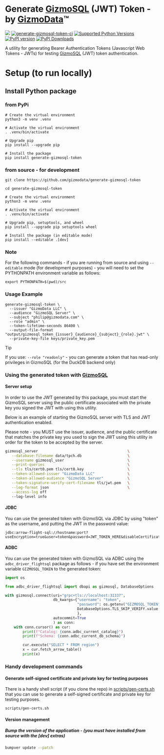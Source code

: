 # Generate [GizmoSQL](https://gizmodata.com/gizmosql) (JWT) Token - by [GizmoData](https://gizmodata.com)™

[<img src="https://img.shields.io/badge/GitHub-gizmodata%2Fgenerate--gizmosql--token-blue.svg?logo=Github">](https://github.com/gizmodata/generate-gizmosql-token)
[![generate-gizmosql-token-ci](https://github.com/gizmodata/generate-gizmosql-token/actions/workflows/ci.yml/badge.svg)](https://github.com/gizmodata/generate-gizmosql-token/actions/workflows/ci.yml)
[![Supported Python Versions](https://img.shields.io/pypi/pyversions/generate-gizmosql-token)](https://pypi.org/project/generate-gizmosql-token/)
[![PyPI version](https://badge.fury.io/py/generate-gizmosql-token.svg)](https://badge.fury.io/py/generate-gizmosql-token)
[![PyPI Downloads](https://img.shields.io/pypi/dm/generate-gizmosql-token.svg)](https://pypi.org/project/generate-gizmosql-token/)

A utility for generating Bearer Authentication Tokens (Javascript Web Tokens - JWTs) for testing [GizmoSQL](https://github.com/gizmodata/gizmosql) (JWT) token authentication.

# Setup (to run locally)

## Install Python package
### from PyPi
```shell
# Create the virtual environment
python3 -m venv .venv

# Activate the virtual environment
. .venv/bin/activate

# Upgrade pip
pip install --upgrade pip

# Install the package
pip install generate-gizmosql-token
```

### from source - for development
```shell
git clone https://github.com/gizmodata/generate-gizmosql-token

cd generate-gizmosql-token

# Create the virtual environment
python3 -m venv .venv

# Activate the virtual environment
. .venv/bin/activate

# Upgrade pip, setuptools, and wheel
pip install --upgrade pip setuptools wheel

# Install the package (in editable mode)
pip install --editable .[dev]
```

### Note
For the following commands - if you are running from source and using `--editable` mode (for development purposes) - you will need to set the PYTHONPATH environment variable as follows:
```shell
export PYTHONPATH=$(pwd)/src
```

### Usage Example
```shell
generate-gizmosql-token \
  --issuer "GizmoData LLC" \
  --audience "GizmoSQL Server" \
  --subject "philip@gizmodata.com" \
  --role "admin" \
  --token-lifetime-seconds 86400 \
  --output-file-format "output/gizmosql_token_{issuer}_{audience}_{subject}_{role}.jwt" \
  --private-key-file keys/private_key.pem
```

> [!TIP]
> If you use: `--role "readonly"` - you can generate a token that has read-only privileges in GizmoSQL (for the DuckDB backend only)

### Using the generated token with [GizmoSQL](https://github.com/gizmodata/gizmosql)

#### Server setup
In order to use the JWT generated by this package, you must start the GizmoSQL server using the public certificate associated with the private key you signed the JWT with using this utility.

Below is an example of starting the GizmoSQL server with TLS and JWT authentication enabled.

Please note - you MUST use the issuer, audience, and the public certificate that matches the private key you used to sign the JWT using this utility in order for the token to be accepted by the server.
```bash
gizmosql_server                                         \
   --database-filename data/tpch.db                     \
   --username gizmosql_user                             \
   --print-queries                                      \
   --tls tls/cert0.pem tls/cert0.key                    \
   --token-allowed-issuer "GizmoData LLC"               \
   --token-allowed-audience "GizmoSQL Server"           \
   --token-signature-verify-cert-filename tls/jwt.pem   \
   --log-format json                                    \
   --access-log off
   --log-level info
```

#### JDBC
You can use the generated token with GizmoSQL via JDBC by using "token" as the username, and putting the JWT in the password value:
```text
jdbc:arrow-flight-sql://hostname:port?useEncryption=true&user=token&password=JWT_TOKEN_HERE&disableCertificateVerification=true
```

#### ADBC
You can use the generated token with GizmoSQL via ADBC using the `adbc_driver_flightsql` package as follows - if you have set the environment variable `GIZMOSQL_TOKEN` to the generated token:
```python
import os

from adbc_driver_flightsql import dbapi as gizmosql, DatabaseOptions

with gizmosql.connect(uri="grpc+tls://localhost:31337",
                      db_kwargs={"username": "token",
                                 "password": os.getenv("GIZMOSQL_TOKEN", "BAD TOKEN!"),
                                 DatabaseOptions.TLS_SKIP_VERIFY.value: "true",
                                 },
                      autocommit=True
                      ) as conn:
    with conn.cursor() as cur:
        print(f"Catalog: {conn.adbc_current_catalog}")
        print(f"Schema: {conn.adbc_current_db_schema}")

        cur.execute("SELECT * FROM region")
        x = cur.fetch_arrow_table()
        print(x)
```

### Handy development commands
#### Generate self-signed certificate and private key for testing purposes
There is a handy shell script (if you clone the repo) in [scripts/gen-certs.sh](scripts/gen-certs.sh) that you can use to generate a self-signed certificate and private key for testing purposes.   
```bash
scripts/gen-certs.sh
```

#### Version management

##### Bump the version of the application - (you must have installed from source with the [dev] extras)
```bash
bumpver update --patch
```
